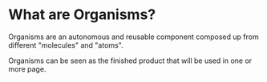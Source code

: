 # What are Organisms?

Organisms are an autonomous and reusable component composed up from different "molecules" and "atoms".

Organisms can be seen as the finished product that will be used in one or more page.